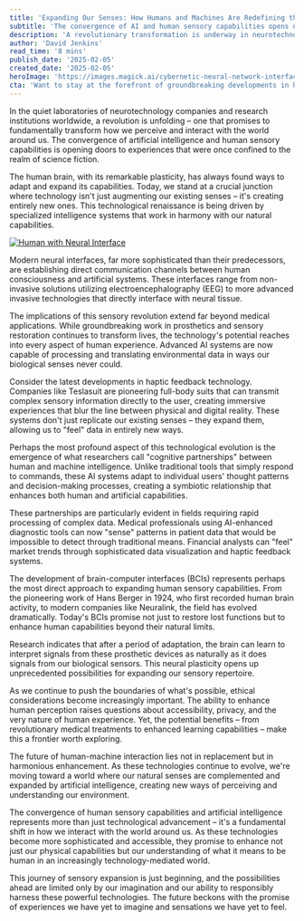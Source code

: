 ```yaml
---
title: 'Expanding Our Senses: How Humans and Machines Are Redefining the Boundaries of Perception'
subtitle: 'The convergence of AI and human sensory capabilities opens new frontiers in perception'
description: 'A revolutionary transformation is underway in neurotechnology labs worldwide, as the merger of AI and human sensory capabilities opens new frontiers in perception. From advanced neural interfaces to full-body haptic feedback systems, these technologies are creating entirely new ways to experience and interact with our environment.'
author: 'David Jenkins'
read_time: '8 mins'
publish_date: '2025-02-05'
created_date: '2025-02-05'
heroImage: 'https://images.magick.ai/cybernetic-neural-network-interface.jpg'
cta: 'Want to stay at the forefront of groundbreaking developments in human-machine interaction? Follow us on LinkedIn for daily updates on the latest innovations in neurotechnology and AI-enhanced human capabilities!'
---
```


In the quiet laboratories of neurotechnology companies and research institutions worldwide, a revolution is unfolding – one that promises to fundamentally transform how we perceive and interact with the world around us. The convergence of artificial intelligence and human sensory capabilities is opening doors to experiences that were once confined to the realm of science fiction.

The human brain, with its remarkable plasticity, has always found ways to adapt and expand its capabilities. Today, we stand at a crucial junction where technology isn't just augmenting our existing senses – it's creating entirely new ones. This technological renaissance is being driven by specialized intelligence systems that work in harmony with our natural capabilities.

[![Human with Neural Interface](https://i.magick.ai/PIXE/1738796952556_magick_img.webp)](https://i.magick.ai/PIXE/1738796952556_magick_img.webp)

Modern neural interfaces, far more sophisticated than their predecessors, are establishing direct communication channels between human consciousness and artificial systems. These interfaces range from non-invasive solutions utilizing electroencephalography (EEG) to more advanced invasive technologies that directly interface with neural tissue.

The implications of this sensory revolution extend far beyond medical applications. While groundbreaking work in prosthetics and sensory restoration continues to transform lives, the technology's potential reaches into every aspect of human experience. Advanced AI systems are now capable of processing and translating environmental data in ways our biological senses never could.

Consider the latest developments in haptic feedback technology. Companies like Teslasuit are pioneering full-body suits that can transmit complex sensory information directly to the user, creating immersive experiences that blur the line between physical and digital reality. These systems don't just replicate our existing senses – they expand them, allowing us to "feel" data in entirely new ways.

Perhaps the most profound aspect of this technological evolution is the emergence of what researchers call "cognitive partnerships" between human and machine intelligence. Unlike traditional tools that simply respond to commands, these AI systems adapt to individual users' thought patterns and decision-making processes, creating a symbiotic relationship that enhances both human and artificial capabilities.

These partnerships are particularly evident in fields requiring rapid processing of complex data. Medical professionals using AI-enhanced diagnostic tools can now "sense" patterns in patient data that would be impossible to detect through traditional means. Financial analysts can "feel" market trends through sophisticated data visualization and haptic feedback systems.

The development of brain-computer interfaces (BCIs) represents perhaps the most direct approach to expanding human sensory capabilities. From the pioneering work of Hans Berger in 1924, who first recorded human brain activity, to modern companies like Neuralink, the field has evolved dramatically. Today's BCIs promise not just to restore lost functions but to enhance human capabilities beyond their natural limits.

Research indicates that after a period of adaptation, the brain can learn to interpret signals from these prosthetic devices as naturally as it does signals from our biological sensors. This neural plasticity opens up unprecedented possibilities for expanding our sensory repertoire.

As we continue to push the boundaries of what's possible, ethical considerations become increasingly important. The ability to enhance human perception raises questions about accessibility, privacy, and the very nature of human experience. Yet, the potential benefits – from revolutionary medical treatments to enhanced learning capabilities – make this a frontier worth exploring.

The future of human-machine interaction lies not in replacement but in harmonious enhancement. As these technologies continue to evolve, we're moving toward a world where our natural senses are complemented and expanded by artificial intelligence, creating new ways of perceiving and understanding our environment.

The convergence of human sensory capabilities and artificial intelligence represents more than just technological advancement – it's a fundamental shift in how we interact with the world around us. As these technologies become more sophisticated and accessible, they promise to enhance not just our physical capabilities but our understanding of what it means to be human in an increasingly technology-mediated world.

This journey of sensory expansion is just beginning, and the possibilities ahead are limited only by our imagination and our ability to responsibly harness these powerful technologies. The future beckons with the promise of experiences we have yet to imagine and sensations we have yet to feel.